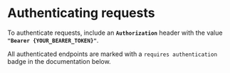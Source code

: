 # Authenticating requests

To authenticate requests, include an **`Authorization`** header with the value **`"Bearer {YOUR_BEARER_TOKEN}"`**.

All authenticated endpoints are marked with a `requires authentication` badge in the documentation below.



